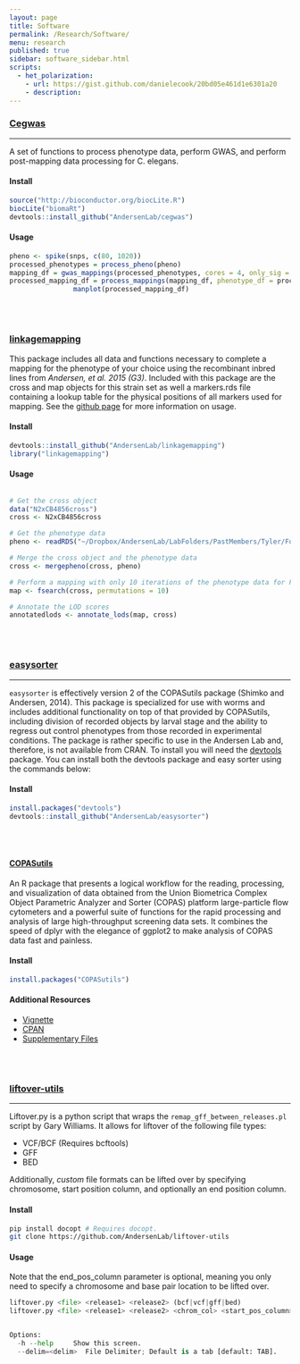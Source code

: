 ```yaml
---
layout: page
title: Software
permalink: /Research/Software/
menu: research
published: true
sidebar: software_sidebar.html
scripts:
  - het_polarization:
    - url: https://gist.github.com/danielecook/20bd05e461d1e6301a20
    - description: 
---
```



### [Cegwas](http://www.github.com/andersenlab/cegwas)
----

A set of functions to process phenotype data, perform GWAS, and perform post-mapping data processing for C. elegans.

#### Install

```r
source("http://bioconductor.org/biocLite.R")
biocLite("biomaRt")
devtools::install_github("AndersenLab/cegwas")
```


#### Usage
```r
pheno <- spike(snps, c(80, 1020))
processed_phenotypes = process_pheno(pheno)
mapping_df = gwas_mappings(processed_phenotypes, cores = 4, only_sig = FALSE)
processed_mapping_df = process_mappings(mapping_df, phenotype_df = processed_phenotypes, CI_size = 50, snp_grouping = 200)
                manplot(processed_mapping_df)
```

<br /><br />

### [linkagemapping](https://github.com/AndersenLab/linkagemapping)

This package includes all data and functions necessary to complete a mapping for the phenotype of your choice using the recombinant inbred lines from _Andersen, et al. 2015 (G3)_. Included with this package are the cross and map objects for this strain set as well a markers.rds file containing a lookup table for the physical positions of all markers used for mapping. See the [github page](https://github.com/AndersenLab/linkagemapping) for more information on usage.

#### Install

```r
devtools::install_github("AndersenLab/linkagemapping")
library("linkagemapping")
```

#### Usage

```r

# Get the cross object
data("N2xCB4856cross")
cross <- N2xCB4856cross

# Get the phenotype data
pheno <- readRDS("~/Dropbox/AndersenLab/LabFolders/PastMembers/Tyler/ForTrip/RIAILs2_processed.rds")

# Merge the cross object and the phenotype data
cross <- mergepheno(cross, pheno)

# Perform a mapping with only 10 iterations of the phenotype data for FDR calc
map <- fsearch(cross, permutations = 10)

# Annotate the LOD scores
annotatedlods <- annotate_lods(map, cross)
```

<br /><br />

### [easysorter](https://github.com/AndersenLab/easysorter)
----

`easysorter` is effectively version 2 of the COPASutils package (Shimko and Andersen, 2014). This package is specialized for use with worms and includes additional functionality on top of that provided by COPASutils, including division of recorded objects by larval stage and the ability to regress out control phenotypes from those recorded in experimental conditions. The package is rather specific to use in the Andersen Lab and, therefore, is not available from CRAN. To install you will need the [devtools](https://github.com/hadley/devtools) package. You can install both the devtools package and easy sorter using the commands below:

#### Install

```r
install.packages("devtools")
devtools::install_github("AndersenLab/easysorter")
```
<br /><br />

#### [COPASutils](https://github.com/AndersenLab/COPASutils)

An R package that presents a logical workflow for the reading, processing, and visualization of data obtained from the Union Biometrica Complex Object Parametric Analyzer and Sorter (COPAS) platform large-particle flow cytometers and a powerful suite of functions for the rapid processing and analysis of large high-throughput screening data sets. It combines the speed of dplyr with the elegance of ggplot2 to make analysis of COPAS data fast and painless.

#### Install

```r
install.packages("COPASutils")
```

#### Additional Resources

* [Vignette](/files/COPASutilsVignette.html)
* [CPAN](http://cran.rstudio.com/web/packages/COPASutils/index.html) 
* [Supplementary Files](/files/COPASutils.zip)

<br /><br />

### [liftover-utils](https://github.com/AndersenLab/liftover-utils)
----

Liftover.py is a python script that wraps the `remap_gff_between_releases.pl` script by Gary Williams. It allows for liftover of the following file types:

* VCF/BCF (Requires bcftools)
* GFF
* BED

Additionally, _custom_ file formats can be lifted over by specifying chromosome, start position column, and optionally an end position column.

#### Install
```bash
pip install docopt # Requires docopt.
git clone https://github.com/AndersenLab/liftover-utils
```

#### Usage

Note that the end_pos_column parameter is optional, meaning you only need to specify a chromosome and base pair location to be lifted over.

```python
liftover.py <file> <release1> <release2> (bcf|vcf|gff|bed)
liftover.py <file> <release1> <release2> <chrom_col> <start_pos_column> [<end_pos_column>] [options]


Options:
  -h --help     Show this screen.
  --delim=<delim>  File Delimiter; Default is a tab [default: TAB].
```
